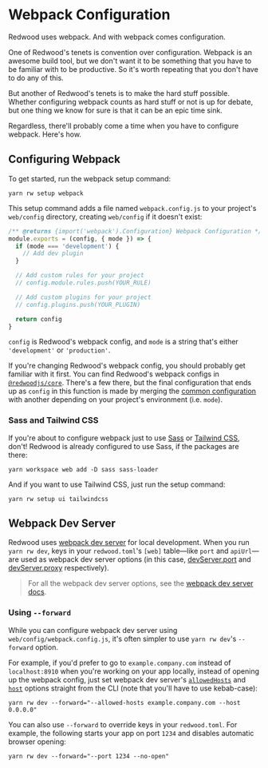 # Webpack Configuration

Redwood uses webpack. And with webpack comes configuration.

One of Redwood's tenets is convention over configuration.
Webpack is an awesome build tool, but we don't want it to be something that you have to be familiar with to be productive.
So it's worth repeating that you don't have to do any of this.

But another of Redwood's tenets is to make the hard stuff possible.
Whether configuring webpack counts as hard stuff or not is up for debate, but one thing we know for sure is that it can be an epic time sink.

Regardless, there'll probably come a time when you have to configure webpack.
Here's how.

## Configuring Webpack

To get started, run the webpack setup command:

```
yarn rw setup webpack
```

This setup command adds a file named `webpack.config.js` to your project's `web/config` directory, creating `web/config` if it doesn't exist:

```js title="web/config/webpack.config.js"
/** @returns {import('webpack').Configuration} Webpack Configuration */
module.exports = (config, { mode }) => {
  if (mode === 'development') {
    // Add dev plugin
  }

  // Add custom rules for your project
  // config.module.rules.push(YOUR_RULE)

  // Add custom plugins for your project
  // config.plugins.push(YOUR_PLUGIN)

  return config
}
```

`config` is Redwood's webpack config, and `mode` is a string that's either `'development'` or `'production'`.

If you're changing Redwood's webpack config, you should probably get familiar with it first.
You can find Redwood's webpack configs in [`@redwoodjs/core`](https://github.com/redwoodjs/redwood/tree/main/packages/core/config).
There's a few there, but the final configuration that ends up as `config` in this function is made by merging the [common configuration](https://github.com/redwoodjs/redwood/blob/main/packages/core/config/webpack.common.js) with another depending on your project's environment (i.e. `mode`).

### Sass and Tailwind CSS

If you're about to configure webpack just to use [Sass](https://sass-lang.com/) or [Tailwind CSS](https://tailwindcss.com/), don't!
Redwood is already configured to use Sass, if the packages are there:

```
yarn workspace web add -D sass sass-loader
```

And if you want to use Tailwind CSS, just run the setup command:

```
yarn rw setup ui tailwindcss
```

## Webpack Dev Server

Redwood uses [webpack dev server](https://webpack.js.org/configuration/dev-server/) for local development.
When you run `yarn rw dev`, keys in your `redwood.toml`'s `[web]` table—like `port` and `apiUrl`—are used as webpack dev server options (in this case, [devServer.port](https://webpack.js.org/configuration/dev-server/#devserverport) and [devServer.proxy](https://webpack.js.org/configuration/dev-server/#devserverproxy) respectively).

> For all the webpack dev server options, see the [webpack dev server docs](https://webpack.js.org/configuration/dev-server/).

### Using `--forward`

While you can configure webpack dev server using `web/config/webpack.config.js`, it's often simpler to use `yarn rw dev`'s `--forward` option.

For example, if you'd prefer to go to `example.company.com` instead of `localhost:8910` when you're working on your app locally, instead of opening up the webpack config, just set webpack dev server's [`allowedHosts`](https://webpack.js.org/configuration/dev-server/#devserverallowedhosts) and [`host`](https://webpack.js.org/configuration/dev-server/#devserverhost) options straight from the CLI (note that you'll have to use kebab-case):

```
yarn rw dev --forward="--allowed-hosts example.company.com --host 0.0.0.0"
```

You can also use `--forward` to override keys in your `redwood.toml`.
For example, the following starts your app on port `1234` and disables automatic browser opening:

```
yarn rw dev --forward="--port 1234 --no-open"
```
